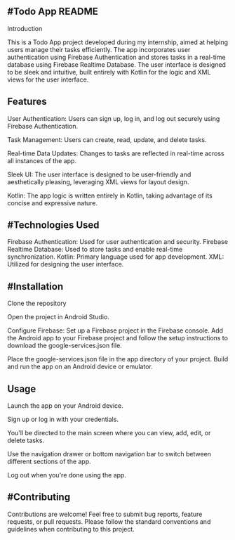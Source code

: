 #Todo App README
-

Introduction

This is a Todo App project developed during my internship, aimed at helping users manage their tasks efficiently. The app incorporates user authentication using Firebase Authentication and stores tasks in a real-time database using Firebase Realtime Database. The user interface is designed to be sleek and intuitive, built entirely with Kotlin for the logic and XML views for the user interface.

Features
-

User Authentication: Users can sign up, log in, and log out securely using Firebase Authentication.

Task Management: Users can create, read, update, and delete tasks.

Real-time Data Updates: Changes to tasks are reflected in real-time across all instances of the app.

Sleek UI: The user interface is designed to be user-friendly and aesthetically pleasing, leveraging XML views for layout design.

Kotlin: The app logic is written entirely in Kotlin, taking advantage of its concise and expressive nature.

#Technologies Used
-

Firebase Authentication: Used for user authentication and security.
Firebase Realtime Database: Used to store tasks and enable real-time synchronization.
Kotlin: Primary language used for app development.
XML: Utilized for designing the user interface.

#Installation
-

Clone the repository

Open the project in Android Studio.

Configure Firebase:
Set up a Firebase project in the Firebase console.
Add the Android app to your Firebase project and follow the setup instructions to download the google-services.json file.

Place the google-services.json file in the app directory of your project.
Build and run the app on an Android device or emulator.

Usage
-
Launch the app on your Android device.

Sign up or log in with your credentials.

You'll be directed to the main screen where you can view, add, edit, or delete tasks.

Use the navigation drawer or bottom navigation bar to switch between different sections of the app.

Log out when you're done using the app.

#Contributing
-
Contributions are welcome! Feel free to submit bug reports, feature requests, or pull requests. Please follow the standard conventions and guidelines when contributing to this project.
